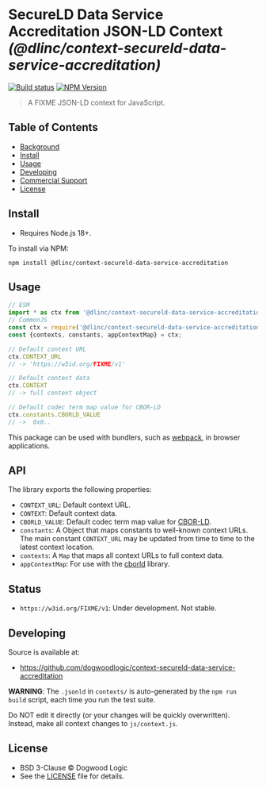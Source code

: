 # SecureLD Data Service Accreditation JSON-LD Context _(@dlinc/context-secureld-data-service-accreditation)_

[![Build status](https://img.shields.io/github/actions/workflow/status/dogwoodlogic/context-secureld-data-service-accreditation/main.yml)](https://github.com/digitalbazaar/FIXME-context/actions/workflow/main.yml)
[![NPM Version](https://img.shields.io/npm/v/@dlinc/context-secureld-data-service-accreditation.svg)](https://npm.im/@dlinc/context-secureld-data-service-accreditation)

> A FIXME JSON-LD context for JavaScript.

## Table of Contents

- [Background](#background)
- [Install](#install)
- [Usage](#usage)
- [Developing](#developing)
- [Commercial Support](#commercial-support)
- [License](#license)

## Install

- Requires Node.js 18+.

To install via NPM:

```
npm install @dlinc/context-secureld-data-service-accreditation
```

## Usage

```js
// ESM
import * as ctx from '@dlinc/context-secureld-data-service-accreditation';
// CommonJS
const ctx = require('@dlinc/context-secureld-data-service-accreditation');
const {contexts, constants, appContextMap} = ctx;

// Default context URL
ctx.CONTEXT_URL
// -> 'https://w3id.org/FIXME/v1'

// Default context data
ctx.CONTEXT
// -> full context object

// Default codec term map value for CBOR-LD
ctx.constants.CBORLD_VALUE
// ->  0x0..
```

This package can be used with bundlers, such as [webpack][], in browser
applications.

## API

The library exports the following properties:
- `CONTEXT_URL`: Default context URL.
- `CONTEXT`: Default context data.
- `CBORLD_VALUE`: Default codec term map value for [CBOR-LD][].
- `constants`: A Object that maps constants to well-known context URLs. The
  main constant `CONTEXT_URL` may be updated from time to time to the
  latest context location.
- `contexts`: A `Map` that maps all context URLs to full context data.
- `appContextMap`: For use with the [cborld][] library.

## Status

- `https://w3id.org/FIXME/v1`: Under development. Not stable.

## Developing

Source is available at:
- https://github.com/dogwoodlogic/context-secureld-data-service-accreditation

**WARNING**: The `.jsonld` in `contexts/` is auto-generated by the `npm run
build` script, each time you run the test suite.

Do NOT edit it directly (or your changes will be quickly overwritten).
Instead, make all context changes to `js/context.js`.

## License

- BSD 3-Clause © Dogwood Logic
- See the [LICENSE](./LICENSE) file for details.

[CBOR-LD]: https://digitalbazaar.github.io/cbor-ld-spec/
[cborld]: https://github.com/digitalbazaar/cborld
[webpack]: https://webpack.js.org/
